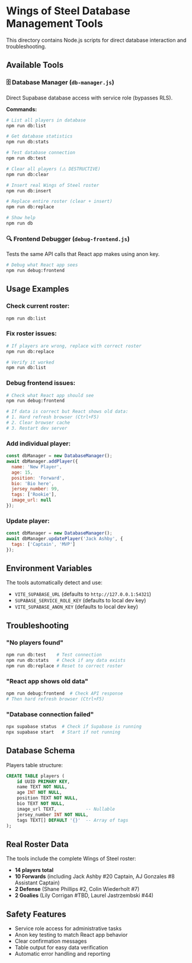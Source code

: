 # Wings of Steel Database Management Tools

This directory contains Node.js scripts for direct database interaction and troubleshooting.

## Available Tools

### 🗄️ Database Manager (`db-manager.js`)
Direct Supabase database access with service role (bypasses RLS).

**Commands:**
```bash
# List all players in database
npm run db:list

# Get database statistics
npm run db:stats

# Test database connection
npm run db:test

# Clear all players (⚠️ DESTRUCTIVE)
npm run db:clear

# Insert real Wings of Steel roster
npm run db:insert

# Replace entire roster (clear + insert)
npm run db:replace

# Show help
npm run db
```

### 🔍 Frontend Debugger (`debug-frontend.js`)
Tests the same API calls that React app makes using anon key.

```bash
# Debug what React app sees
npm run debug:frontend
```

## Usage Examples

### Check current roster:
```bash
npm run db:list
```

### Fix roster issues:
```bash
# If players are wrong, replace with correct roster
npm run db:replace

# Verify it worked
npm run db:list
```

### Debug frontend issues:
```bash
# Check what React app should see
npm run debug:frontend

# If data is correct but React shows old data:
# 1. Hard refresh browser (Ctrl+F5)
# 2. Clear browser cache
# 3. Restart dev server
```

### Add individual player:
```javascript
const dbManager = new DatabaseManager();
await dbManager.addPlayer({
  name: 'New Player',
  age: 15,
  position: 'Forward',
  bio: 'Bio here',
  jersey_number: 99,
  tags: ['Rookie'],
  image_url: null
});
```

### Update player:
```javascript
const dbManager = new DatabaseManager();
await dbManager.updatePlayer('Jack Ashby', {
  tags: ['Captain', 'MVP']
});
```

## Environment Variables

The tools automatically detect and use:
- `VITE_SUPABASE_URL` (defaults to `http://127.0.0.1:54321`)
- `SUPABASE_SERVICE_ROLE_KEY` (defaults to local dev key)
- `VITE_SUPABASE_ANON_KEY` (defaults to local dev key)

## Troubleshooting

### "No players found"
```bash
npm run db:test    # Test connection
npm run db:stats   # Check if any data exists
npm run db:replace # Reset to correct roster
```

### "React app shows old data"
```bash
npm run debug:frontend  # Check API response
# Then hard refresh browser (Ctrl+F5)
```

### "Database connection failed"
```bash
npx supabase status  # Check if Supabase is running
npx supabase start   # Start if not running
```

## Database Schema

Players table structure:
```sql
CREATE TABLE players (
    id UUID PRIMARY KEY,
    name TEXT NOT NULL,
    age INT NOT NULL,
    position TEXT NOT NULL,
    bio TEXT NOT NULL,
    image_url TEXT,           -- Nullable
    jersey_number INT NOT NULL,
    tags TEXT[] DEFAULT '{}'  -- Array of tags
);
```

## Real Roster Data

The tools include the complete Wings of Steel roster:
- **14 players total**
- **10 Forwards** (including Jack Ashby #20 Captain, AJ Gonzales #8 Assistant Captain)
- **2 Defense** (Shane Phillips #2, Colin Wiederholt #7)
- **2 Goalies** (Lily Corrigan #TBD, Laurel Jastrzembski #44)

## Safety Features

- Service role access for administrative tasks
- Anon key testing to match React app behavior
- Clear confirmation messages
- Table output for easy data verification
- Automatic error handling and reporting